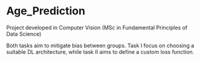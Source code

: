 # Age_Prediction
 Project developed in Computer Vision (MSc in Fundamental Principles of Data Science)

 Both tasks aim to mitigate bias between groups. Task I focus on choosing a suitable DL architecture, while task II aims to define a custom loss function.
